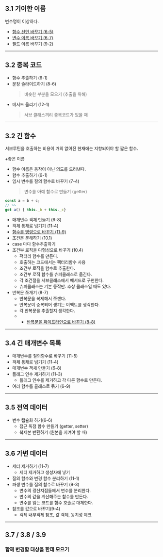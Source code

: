 ## 3.1 기이한 이름

변수명이 이상하다.

- [함수 선언 바꾸기 (6-5)](../06.Basic/6-5.Change-Function-Declaration)
- [변수 이름 바꾸기 (6-7)](../06.Basic/6-7.Rename-Variable)
- 필드 이름 바꾸기 (9-2)

---

## 3.2 중복 코드

- 함수 추출하기 (6-1)
- 문장 슬라이드하기 (8-6)
  > 비슷한 부분을 모으기 (추출을 위해)
- 메서드 올리기 (12-1)
  > 서브 클래스끼리 중복코드가 있을 때

---

## 3.2 긴 함수

서브루틴을 호출하는 비용이 거의 없어진 현재에는 지향되어야 할 짧은 함수.

+좋은 이름

- 함수 이름은 동작이 아닌 의도를 드러낸다.
- 함수 추출하기 (6-1)
- 임시 변수를 질의 함수로 바꾸기 (7-4)
  > 변수를 아예 함수로 만들기 (getter)

```ts
const a = b + c;
// >>
get a() { this._b + this._c}
```

- 매개변수 객체 만들기 (6-8)
- 객체 통채로 넘기기 (11-4)
- [함수를 명령으로 바꾸기 (11-9)](../11.API-Refactoring/11-9.Replace-Function-With-Command)
- 조건문 분해하기 (10.1)
- case 마다 함수추출하기
- 조건부 로직을 다형성으로 바꾸기 (10.4)
  - 팩터리 함수를 만든다.
  - 호출하는 코드에서는 팩터리함수 사용
  - 조건부 로직을 함수로 추출한다.
  - 조건부 로직 함수를 슈퍼클래스로 옮긴다.
  - 각 조건절을 서브클래스에서 메서드로 구현한다.
  - 슈퍼클래스는 기본 동작만. 추상 클래스일 때도 있다.
- 반복문 쪼개기 (8-7)
  - 반복문을 복제해서 쪼갠다.
  - 반복문이 중복되어 생기는 이펙트를 생각한다.
  - 각 반복문을 추출할지 생각한다.
  - - [반복문을 파이프라인으로 바꾸기 (8-8)](https://martinfowler.com/articles/refactoring-pipelines.html)

---

## 3.4 긴 매개변수 목록

- 매개변수를 질의함수로 바꾸기 (11-5)
- 객체 통채로 넘기기 (11-4)
- 매개변수 객체 만들기 (6-8)
- 플래그 인수 제거하기 (11-3)
  - 플래그 인수를 제거하고 각 다른 함수로 만든다.
- 여러 함수를 클래스로 묶기 (6-9)

---

## 3.5 전역 데이터

- 변수 캡슐화 하기(6-6)
  - 접근 독점 함수 만들기 (getter, setter)
  - 복제본 반환하기 (원본을 지켜야 할 때)

---

## 3.6 가변 데이터

- 세터 제거하기 (11-7)
  - 세터 제거하고 생성자에 넣기
- 질의 함수와 변경 함수 분리하기 (11-1)
- 파생 변수를 질의 함수로 바꾸기 (9-3)
  - 변수의 갱신지점들에서 변수를 분리한다.
  - 변수의 값을 계산해주는 함수를 만든다.
  - 변수를 읽는 코드를 함수 호출로 대체한다.
- 참조를 값으로 바꾸기(9-4)
  - 객체 내부객체 참조, 값 객체, 동치성 체크

---

## 3.7 / 3.8 / 3.9

### 함께 변경할 대상을 한데 모으기
